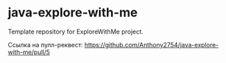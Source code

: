 # java-explore-with-me
Template repository for ExploreWithMe project.

Ссылка на пулл-реквест: https://github.com/Anthony2754/java-explore-with-me/pull/5